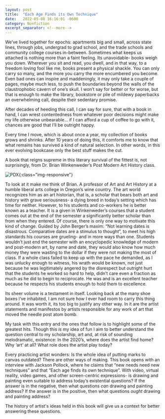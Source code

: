 ```yaml
---
layout: post
title:  "Each Age Finds its Own Technique"
date:   2022-05-08 16:16:01 -0600
category: Nonfiction
excerpt_separator: <!--more-->
---
```


We’ve lived together for epochs: apartments big and small, across state lines, through jobs, undergrad to grad school, and the trade schools and community college courses in-between.  Sometimes what keeps us attached is nothing more than a faint feeling. <!--more-->Its unavoidable- books weigh you down.  Wherever you sit and read, you dwell, and in that way, to a freedom loving fool like me, books present a physical shackle. You can only carry so many, and the more you carry the more encumbered you become. Even bad ones can inspire and maddeningly, it may only take a couple of pages, maybe much less, to push the boundaries beyond the walls of the claustrophobic cavern of one’s skull. I won’t say for better or for worse, but that is enough to make the library, bookstore or pile of mildewy paperbacks an overwhelming call, despite their sedentary promise.

After decades of heeding this call, I can say for sure, that with a book in hand, I can wrest contentedness from whatever poor decisions might make my life otherwise unbearable… if I can afford a cup of coffee to go with it, chances are good that I’ll be outright happy.

Every time I move, which is about once a year, my collection of books grows and shrinks. After 10 years of doing this, it comforts me to know that what remains has survived a kind of natural selection. In other words, in this ever evolving bookcase only the best stuff makes the cut.

A book that reigns supreme in this literary survival of the fittest is, not surprisingly, from Dr. Brian Winkenweder’s Post Modern Art History class.

![PDX](/images/ContemporaryArt.JPG){:class="img-responsive"}

To look at it make me think of Brian. A professor of Art and Art History at a humble liberal arts college in Oregon’s wine country. The art world recognizes him as an art historian, that is, a scholar that bears both art and history with grave seriousness- a dying breed in today’s setting which has time for neither. However, to his students and co-workers he is better known as a teacher.  It is a given in Winkenweder’s courses that a student comes out at the end of the semester a significantly better scholar than from when they entered.  Of course, there is only one way to motivate this kind of change.  Guided by John Berger’s maxim: “Not learning dates is disastrous. Comparative dates are a stimulus to thought”, to meet his high standards his courses are grueling- and in more ways than one.  Students wouldn’t just end the semester with an encyclopedic knowledge of modern and post-modern art, by name and date, they would also know how much money they were wasting to the dollar if they were not making the most of class.  If a whole class failed to keep up with the pace he demanded, as I was unlucky enough to witness, his wrath would be known, not just because he was legitimately angered by the disrespect but outright hurt that the students he worked so hard to help, didn’t care even a fraction as much as he did to begin to reciprocate. He was and is an excellent teacher because he respects his students enough to hold them to excellence.

Its sheer volume is a testament in itself.  Looking back at the many shoe boxes i’ve inhabited, I am not sure how I ever had room to carry this thing around. It was worth it, its too big to justify any other way. In it are the artist statements and manifestos by artists responsible for any work of art that moved the needle post atom bomb.

My task with this entry and the ones that follow is to highlight some of the greatest hits. Though this <i>is</i> my idea of fun I aim to better understand the question central to my scholarship, art and, at risk of sounding melodramatic, existence: In the 2020’s, where does the artist find home? Why ‘art’ at all? What role does the artist play today?

Every practicing artist wonders: Is the whole idea of putting marks to canvas outdated? There are other ways of making. This book opens with an interview with Jackson Pollock, where he claims that “new needs need new techniques” and that “Each age finds its own technique”. With video, virtual reality, video games, and other screen-centric expressions- is drawing and painting even suitable to address today’s existential questions? If the answer is in the negative, then what questions <i>can</i> drawing and painting address? If the answer is in the positive, then what questions <i>ought</i> drawing and painting address?

The history of artist's ideas held in this book will give us a context for better answering these questions.
